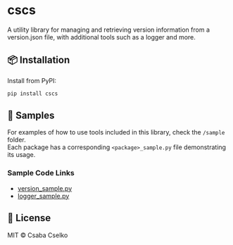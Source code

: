 # cscs

A utility library for managing and retrieving version information from a version.json file, 
with additional tools such as a logger and more.

## 📦 Installation

Install from PyPI:

```bash
pip install cscs
```

## 🧪 Samples

For examples of how to use tools included in this library, check the `/sample` folder.  
Each package has a corresponding `<package>_sample.py` file demonstrating its usage.

### Sample Code Links

* [version_sample.py](https://github.com/lendoo73/cscs-tools/blob/main/sample/version/version_sample.py)
* [logger_sample.py](https://github.com/lendoo73/cscs-tools/blob/main/sample/logger/logger_sample.py)

## 📝 License

MIT © Csaba Cselko

